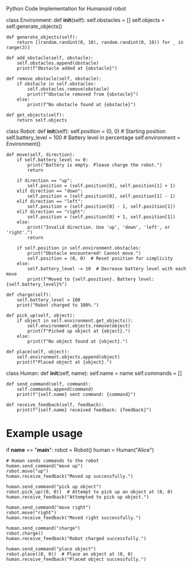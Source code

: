 Python Code Implementation for Humanoid robot

class Environment:
    def __init__(self):
        self.obstacles = []
        self.objects = self.generate_objects()

    def generate_objects(self):
        return [(random.randint(0, 10), random.randint(0, 10)) for _ in range(3)]

    def add_obstacle(self, obstacle):
        self.obstacles.append(obstacle)
        print(f"Obstacle added at {obstacle}")

    def remove_obstacle(self, obstacle):
        if obstacle in self.obstacles:
            self.obstacles.remove(obstacle)
            print(f"Obstacle removed from {obstacle}")
        else:
            print(f"No obstacle found at {obstacle}")

    def get_objects(self):
        return self.objects

class Robot:
    def __init__(self):
        self.position = (0, 0)  # Starting position
        self.battery_level = 100  # Battery level in percentage
        self.environment = Environment()

    def move(self, direction):
        if self.battery_level <= 0:
            print("Battery is empty. Please charge the robot.")
            return

        if direction == "up":
            self.position = (self.position[0], self.position[1] + 1)
        elif direction == "down":
            self.position = (self.position[0], self.position[1] - 1)
        elif direction == "left":
            self.position = (self.position[0] - 1, self.position[1])
        elif direction == "right":
            self.position = (self.position[0] + 1, self.position[1])
        else:
            print("Invalid direction. Use 'up', 'down', 'left', or 'right'.")
            return

        if self.position in self.environment.obstacles:
            print("Obstacle encountered! Cannot move.")
            self.position = (0, 0)  # Reset position for simplicity
        else:
            self.battery_level -= 10  # Decrease battery level with each move
            print(f"Moved to {self.position}. Battery level: {self.battery_level}%")

    def charge(self):
        self.battery_level = 100
        print("Robot charged to 100%.")

    def pick_up(self, object):
        if object in self.environment.get_objects():
            self.environment.objects.remove(object)
            print(f"Picked up object at {object}.")
        else:
            print(f"No object found at {object}.")

    def place(self, object):
        self.environment.objects.append(object)
        print(f"Placed object at {object}.")

class Human:
    def __init__(self, name):
        self.name = name
        self.commands = []

    def send_command(self, command):
        self.commands.append(command)
        print(f"{self.name} sent command: {command}")

    def receive_feedback(self, feedback):
        print(f"{self.name} received feedback: {feedback}")

# Example usage
if __name__ == "__main__":
    robot = Robot()
    human = Human("Alice")

    # Human sends commands to the robot
    human.send_command("move up")
    robot.move("up")
    human.receive_feedback("Moved up successfully.")

    human.send_command("pick up object")
    robot.pick_up((0, 0))  # Attempt to pick up an object at (0, 0)
    human.receive_feedback("Attempted to pick up object.")

    human.send_command("move right")
    robot.move("right")
    human.receive_feedback("Moved right successfully.")

    human.send_command("charge")
    robot.charge()
    human.receive_feedback("Robot charged successfully.")

    human.send_command("place object")
    robot.place((0, 0))  # Place an object at (0, 0)
    human.receive_feedback("Placed object successfully.")
